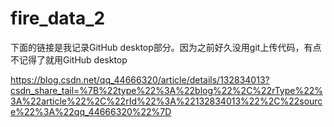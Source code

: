 # fire_data_2
下面的链接是我记录GitHub desktop部分。因为之前好久没用git上传代码，有点不记得了就用GitHub desktop

https://blog.csdn.net/qq_44666320/article/details/132834013?csdn_share_tail=%7B%22type%22%3A%22blog%22%2C%22rType%22%3A%22article%22%2C%22rId%22%3A%22132834013%22%2C%22source%22%3A%22qq_44666320%22%7D
